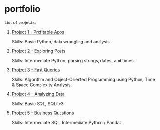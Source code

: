 # portfolio

List of projects:
1. [Project 1 - Profitable Apps](profitable-app/profitable_app.ipynb)

    Skills: Basic Python, data wrangling and analysis.

2. [Project 2 - Exploring Posts](exploring-posts/exploring_posts.ipynb)

    Skills: Intermediate Python, parsing strings, dates, and times.

3. [Project 3 - Fast Queries](fast-queries/fast_queries.ipynb)

    Skills: Algorithm and Object-Oriented Programming using Python, Time & Space Complexity Analysis.

4. [Project 4 - Analyzing Data](analyzing-data/analyzing_data.ipynb)

    Skills: Basic SQL, SQLite3.

5. [Project 5 - Business Questions](business-questions/business_questions.ipynb)

    Skills: Intermediate SQL, Intermediate Python / Pandas.